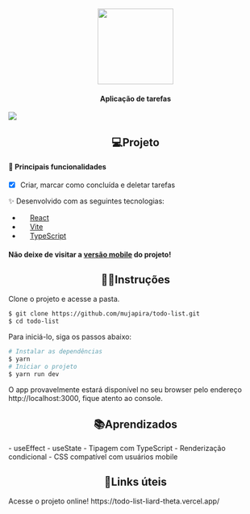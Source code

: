 <h1 align="center">
<img src="https://user-images.githubusercontent.com/89225210/186555695-a120d3ab-76cf-49aa-b0ab-6b4541d02ca2.svg" width="150px"/>
</h1>

<h4 align="center">Aplicação de tarefas</h4>
<a>
<img src="https://user-images.githubusercontent.com/89225210/186555251-34586a08-38bf-4746-a62d-2f8f719af692.png">
</a>
<h2 align="center">💻Projeto</h2>

<h4> 🔨 Principais funcionalidades </h4>

- [x] Criar, marcar como concluída e deletar tarefas 



✨ Desenvolvido com as seguintes tecnologias:
- <img src="https://user-images.githubusercontent.com/89225210/154761002-389268dc-1404-4e8e-96ed-6f83916ae9ef.png" height="15px"/> [React](https://reactjs.org)
- <img src="https://vitejs.dev/logo.svg" height="15px"/>  [Vite](https://vitejs.dev/)
- <img src="https://user-images.githubusercontent.com/89225210/154760385-8c7a5ab6-c15e-4dee-b285-d0ca77952d29.png" height="15px"/>  [TypeScript](https://www.typescriptlang.org/)

<h4> Não deixe de visitar a <a href="https://github.com/mujapira/ToDo-mobile">versão mobile</a> do projeto!</h4>
<h2 align="center">🏃‍♂️Instruções</h1>

Clone o projeto e acesse a pasta.

```bash
$ git clone https://github.com/mujapira/todo-list.git
$ cd todo-list
```

Para iniciá-lo, siga os passos abaixo:
```bash
# Instalar as dependências
$ yarn
# Iniciar o projeto
$ yarn run dev
```
O app provavelmente estará disponível no seu browser pelo endereço http://localhost:3000, fique atento ao console.

<h2 align="center">📚Aprendizados</h1>
- useEffect
- useState
- Tipagem com TypeScript
- Renderização condicional
- CSS compatível com usuários mobile
<h2 align="center">🔗Links úteis</h1>

<p>Acesse o projeto online! https://todo-list-liard-theta.vercel.app/</p>

